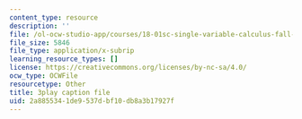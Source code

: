 ```yaml
---
content_type: resource
description: ''
file: /ol-ocw-studio-app/courses/18-01sc-single-variable-calculus-fall-2010/2a8855341de9537dbf10db8a3b17927f_21784.vtt
file_size: 5846
file_type: application/x-subrip
learning_resource_types: []
license: https://creativecommons.org/licenses/by-nc-sa/4.0/
ocw_type: OCWFile
resourcetype: Other
title: 3play caption file
uid: 2a885534-1de9-537d-bf10-db8a3b17927f
---
```

